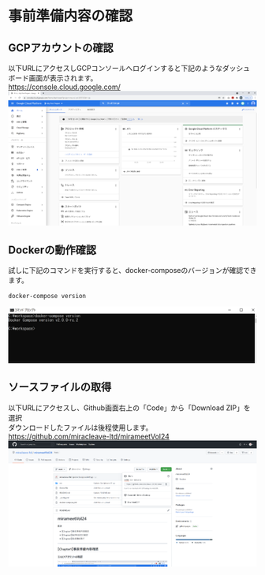 # 事前準備内容の確認

## GCPアカウントの確認  
以下URLにアクセスしGCPコンソールへログインすると下記のようなダッシュボード画面が表示されます。  
https://console.cloud.google.com/
![](img/dashboad.png)  

## Dockerの動作確認  
試しに下記のコマンドを実行すると、docker-composeのバージョンが確認できます。  
```
docker-compose version
```
![](img/docker-compose_version.png)  

## ソースファイルの取得  
以下URLにアクセスし、Github画面右上の「Code」から「Download ZIP」を選択  
ダウンロードしたファイルは後程使用します。  
https://github.com/miracleave-ltd/mirameetVol24
![](img/Github.png)  

